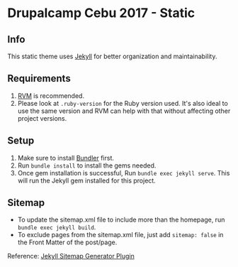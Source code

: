 # Drupalcamp Cebu 2017 - Static

## Info
This static theme uses [Jekyll](https://jekyllrb.com) for better organization and maintainability.

## Requirements
1. [RVM](https://rvm.io) is recommended.
2. Please look at `.ruby-version` for the Ruby version used. It's also ideal to use the same version and RVM can help with that without affecting other project versions.

## Setup
1. Make sure to install [Bundler](http://bundler.io/) first.
2. Run `bundle install` to install the gems needed.
3. Once gem installation is successful, Run `bundle exec jekyll serve`. This will run the Jekyll gem installed for this project.

## Sitemap
* To update the sitemap.xml file to include more than the homepage, run `bundle exec jekyll build`.
* To exclude pages from the sitemap.xml file, just add `sitemap: false` in the Front Matter of the post/page.

Reference: [Jekyll Sitemap Generator Plugin](https://github.com/jekyll/jekyll-sitemap)
